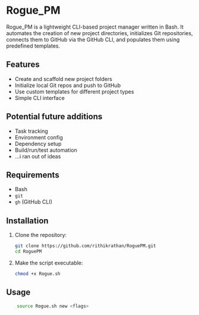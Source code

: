 # Rogue_PM

Rogue_PM is a lightweight CLI-based project manager written in Bash. It automates the creation of new project directories, initializes Git repositories, connects them to GitHub via the GitHub CLI, and populates them using predefined templates.

## Features

- Create and scaffold new project folders
- Initialize local Git repos and push to GitHub
- Use custom templates for different project types
- Simple CLI interface

## Potential future additions

- Task tracking
- Environment config
- Dependency setup
- Build/run/test automation
- ...i ran out of ideas

## Requirements

- Bash
- `git`
- `gh` (GitHub CLI)

## Installation
1. Clone the repository:
    ```bash
    git clone https://github.com/rithikrathan/RoguePM.git
    cd RoguePM
2. Make the script executable:
    ```bash
    chmod +x Rogue.sh

## Usage

```bash
    source Rogue.sh new <flags>




